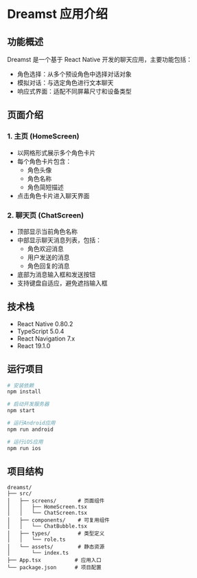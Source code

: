 # Dreamst 应用介绍

## 功能概述
Dreamst 是一个基于 React Native 开发的聊天应用，主要功能包括：
- 角色选择：从多个预设角色中选择对话对象
- 模拟对话：与选定角色进行文本聊天
- 响应式界面：适配不同屏幕尺寸和设备类型

## 页面介绍

### 1. 主页 (HomeScreen)
- 以网格形式展示多个角色卡片
- 每个角色卡片包含：
  - 角色头像
  - 角色名称
  - 角色简短描述
- 点击角色卡片进入聊天界面

### 2. 聊天页 (ChatScreen)
- 顶部显示当前角色名称
- 中部显示聊天消息列表，包括：
  - 角色欢迎消息
  - 用户发送的消息
  - 角色回复的消息
- 底部为消息输入框和发送按钮
- 支持键盘自适应，避免遮挡输入框

## 技术栈
- React Native 0.80.2
- TypeScript 5.0.4
- React Navigation 7.x
- React 19.1.0

## 运行项目
```bash
# 安装依赖
npm install

# 启动开发服务器
npm start

# 运行Android应用
npm run android

# 运行iOS应用
npm run ios
```

## 项目结构
```
dreamst/
├── src/
│   ├── screens/       # 页面组件
│   │   ├── HomeScreen.tsx
│   │   └── ChatScreen.tsx
│   ├── components/    # 可复用组件
│   │   └── ChatBubble.tsx
│   ├── types/         # 类型定义
│   │   └── role.ts
│   └── assets/        # 静态资源
│       └── index.ts
├── App.tsx           # 应用入口
└── package.json      # 项目配置
```